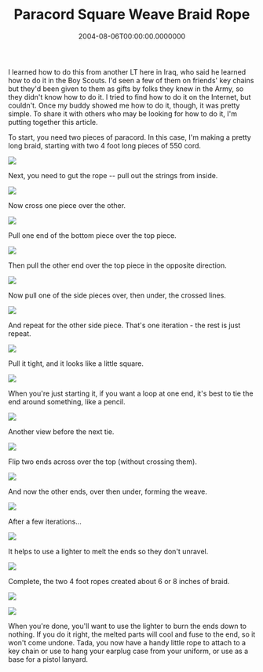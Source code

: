 ﻿---
title: Paracord Square Weave Braid Rope
date: "2004-08-06T00:00:00.0000000"
featuredImage: ../../img/default-post-image.png
---

I learned how to do this from another LT here in Iraq, who said he learned how to do it in the Boy Scouts. I'd seen a few of them on friends' key chains but they'd been given to them as gifts by folks they knew in the Army, so they didn't know how to do it. I tried to find how to do it on the Internet, but couldn't. Once my buddy showed me how to do it, though, it was pretty simple. To share it with others who may be looking for how to do it, I'm putting together this article.

To start, you need two pieces of paracord. In this case, I'm making a pretty long braid, starting with two 4 foot long pieces of 550 cord.

![](/img/DSC00001.jpg)

Next, you need to gut the rope -- pull out the strings from inside.

![](/img/DSC00002-rope.jpg)

Now cross one piece over the other.

![](/img/DSC00003.jpg)

Pull one end of the bottom piece over the top piece.

![](/img/DSC00004.jpg)

Then pull the other end over the top piece in the opposite direction.

![](/img/DSC00005.jpg)

Now pull one of the side pieces over, then under, the crossed lines.

![](/img/DSC00006.jpg)

And repeat for the other side piece. That's one iteration - the rest is just repeat.

![](/img/DSC00007.jpg)

Pull it tight, and it looks like a little square.

![](/img/DSC00008.jpg)

When you're just starting it, if you want a loop at one end, it's best to tie the end around something, like a pencil.

![](/img/DSC00009.jpg)

Another view before the next tie.

![](/img/DSC00010-rope.jpg)

Flip two ends across over the top (without crossing them).

![](/img/DSC00011.jpg)

And now the other ends, over then under, forming the weave.

![](/img/DSC00012.jpg)

After a few iterations...

![](/img/DSC00014.jpg)

It helps to use a lighter to melt the ends so they don't unravel.

![](/img/DSC00015.jpg)

Complete, the two 4 foot ropes created about 6 or 8 inches of braid.

![](/img/DSC00016.jpg)

![](/img/DSC00018.jpg)

When you're done, you'll want to use the lighter to burn the ends down to nothing. If you do it right, the melted parts will cool and fuse to the end, so it won't come undone. Tada, you now have a handy little rope to attach to a key chain or use to hang your earplug case from your uniform, or use as a base for a pistol lanyard.

